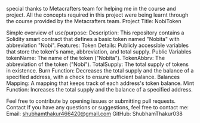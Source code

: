 special thanks to Metacrafters team for helping me in the course and project. All the concepts required in this project were being learnt through the course provided by the Metacrafters team. 
Project Title: NobiToken

Simple overview of use/purpose:
Description:
This repository contains a Solidity smart contract that defines a basic token named "Nobita" with abbreviation "Nobi".
Features: Token Details: Publicly accessible variables that store the token's name, abbreviation, and total supply.
Public Variables tokenName: The name of the token ("Nobita").
TokenAbbrv: The abbreviation of the token ("Nobi").
TotalSupply: The total supply of tokens in existence.
Burn Function: Decreases the total supply and the balance of a specified address, with a check to ensure sufficient balance.
Balances Mapping: A mapping that keeps track of each address's token balance.
Mint Function: Increases the total supply and the balance of a specified address.

Feel free to contribute by opening issues or submitting pull requests. Contact If you have any questions or suggestions, feel free to contact me: Email: shubhamthakur466420@gmail.com GitHub: ShubhamThakur038
